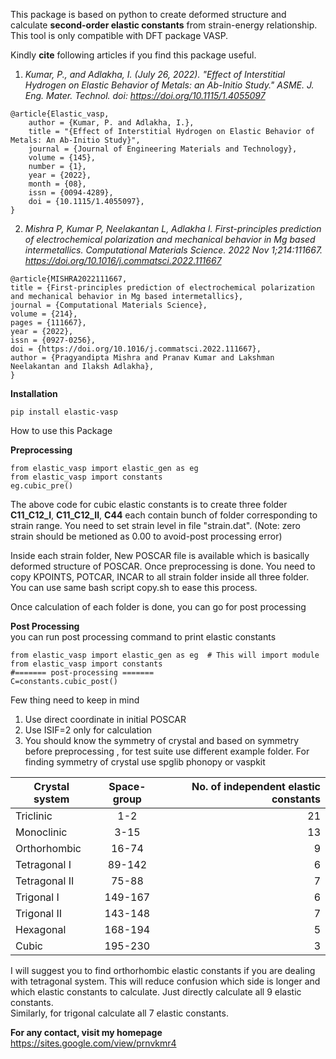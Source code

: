 This package is based on python to create deformed structure and calculate **second-order elastic constants** from strain-energy relationship. This tool is only compatible with DFT package VASP.

Kindly **cite** following articles if you find this package useful. 

1. *Kumar, P., and Adlakha, I. (July 26, 2022). "Effect of Interstitial Hydrogen on Elastic Behavior of Metals: an Ab-Initio Study." ASME. J. Eng. Mater. Technol. doi: https://doi.org/10.1115/1.4055097* 
```
@article{Elastic_vasp,
    author = {Kumar, P. and Adlakha, I.},
    title = "{Effect of Interstitial Hydrogen on Elastic Behavior of Metals: An Ab-Initio Study}",
    journal = {Journal of Engineering Materials and Technology},
    volume = {145},
    number = {1},
    year = {2022},
    month = {08},
    issn = {0094-4289},
    doi = {10.1115/1.4055097},
}
```
2. *Mishra P, Kumar P, Neelakantan L, Adlakha I. First-principles prediction of electrochemical polarization and mechanical behavior in Mg based intermetallics. Computational Materials Science. 2022 Nov 1;214:111667. https://doi.org/10.1016/j.commatsci.2022.111667* 
```
@article{MISHRA2022111667,
title = {First-principles prediction of electrochemical polarization and mechanical behavior in Mg based intermetallics},
journal = {Computational Materials Science},
volume = {214},
pages = {111667},
year = {2022},
issn = {0927-0256},
doi = {https://doi.org/10.1016/j.commatsci.2022.111667},
author = {Pragyandipta Mishra and Pranav Kumar and Lakshman Neelakantan and Ilaksh Adlakha},
}
```


**Installation**
```
pip install elastic-vasp
```

How to use this Package

**Preprocessing**
```
from elastic_vasp import elastic_gen as eg 
from elastic_vasp import constants 
eg.cubic_pre() 
```
The above code for cubic elastic constants is to create three folder **C11_C12_I**, **C11_C12_II**, **C44** each contain bunch of folder corresponding to strain range. You need to set strain level in file "strain.dat". (Note: zero strain should be metioned as 0.00 to avoid-post processing error)

Inside each strain folder, New POSCAR file is available which is basically deformed structure of POSCAR. Once preprocessing is done. You need to copy KPOINTS, POTCAR, INCAR to all strain folder inside all three folder. You can use same bash script copy.sh to ease this process.

Once calculation of each folder is done, you can go for post processing

**Post Processing**\
you can run post processing command to print elastic constants

```
from elastic_vasp import elastic_gen as eg  # This will import module
from elastic_vasp import constants 
#======= post-processing =======
C=constants.cubic_post() 
```
Few thing need to keep in mind
1. Use direct coordinate in initial POSCAR
2. Use ISIF=2 only for calculation
3. You should know the symmetry of crystal and based on symmetry before preprocessing , for test suite use different example folder. For finding symmetry of crystal use spglib phonopy or vaspkit

| Crystal system       | Space-group          |No. of independent elastic constants  |
| ------------- |:-------------:| -----:|
|Triclinic|1-2|21|
|Monoclinic	     |3-15		|	13|
|Orthorhombic	    | 16-74|			9|
|Tetragonal I	    | 89-142|			6|
|Tetragonal II	  |   75-88	|		7|
|Trigonal I	    | 149-167		|	6|
|Trigonal II	  |   143-148	|		7|
|Hexagonal	   |  168-194			|5 |
|Cubic		     |195-230			|3 |


I will suggest you to find orthorhombic elastic constants if you are dealing with tetragonal system. This will reduce confusion which side is longer and which elastic constants to calculate. Just directly calculate all 9 elastic constants.\
Similarly, for trigonal calculate all 7 elastic constants. 


**For any contact, visit my homepage**\
https://sites.google.com/view/prnvkmr4
